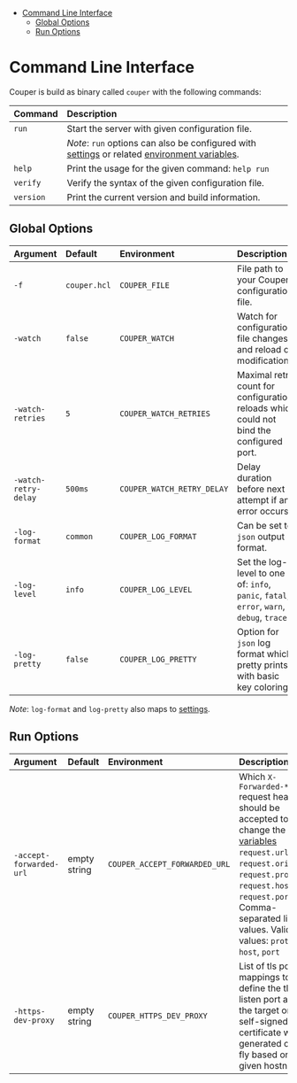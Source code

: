 - [Command Line Interface](#command-line-interface)
  - [Global Options](#global-options)
  - [Run Options](#run-options)

# Command Line Interface

Couper is build as binary called `couper` with the following commands:

| Command   | Description                                                                                                                                   |
| :-------- | :-------------------------------------------------------------------------------------------------------------------------------------------- |
| `run`     | Start the server with given configuration file.                                                                                               |
|           | _Note_: `run` options can also be configured with [settings](REFERENCE.md#settings-block) or related [environment variables](./../DOCKER.md). |
| `help`    | Print the usage for the given command: `help run`                                                                                             |
| `verify`  | Verify the syntax of the given configuration file.                                                                                            |
| `version` | Print the current version and build information.                                                                                              |

## Global Options

| Argument             | Default      | Environment                | Description                                                                             |
| :------------------- | :----------- | :------------------------- | :-------------------------------------------------------------------------------------- |
| `-f`                 | `couper.hcl` | `COUPER_FILE`              | File path to your Couper configuration file.                                            |
| `-watch`             | `false`      | `COUPER_WATCH`             | Watch for configuration file changes and reload on modifications.                       |
| `-watch-retries`     | `5`          | `COUPER_WATCH_RETRIES`     | Maximal retry count for configuration reloads which could not bind the configured port. |
| `-watch-retry-delay` | `500ms`      | `COUPER_WATCH_RETRY_DELAY` | Delay duration before next attempt if an error occurs.                                  |
| `-log-format`        | `common`     | `COUPER_LOG_FORMAT`        | Can be set to `json` output format.                                                     |
| `-log-level`         | `info`       | `COUPER_LOG_LEVEL`         | Set the log-level to one of: `info`, `panic`, `fatal`, `error`, `warn`, `debug`, `trace`. |
| `-log-pretty`        | `false`      | `COUPER_LOG_PRETTY`        | Option for `json` log format which pretty prints with basic key coloring.               |

_Note_: `log-format` and `log-pretty` also maps to [settings](REFERENCE.md#settings-block).

## Run Options

| Argument                | Default      | Environment                   | Description  |
| :---------------------- | :----------- | :---------------------------- | :----------- |
| `-accept-forwarded-url` | empty string | `COUPER_ACCEPT_FORWARDED_URL` | Which `X-Forwarded-*` request headers should be accepted to change the [variables](./REFERENCE.md#variables) `request.url`, `request.origin`, `request.protocol`, `request.host`, `request.port`. Comma-separated list of values. Valid values: `proto`, `host`, `port` |
| `-https-dev-proxy`      | empty string | `COUPER_HTTPS_DEV_PROXY`      | List of tls port mappings to define the tls listen port and the target one. A self-signed certificate will be generated on the fly based on given hostname. |
